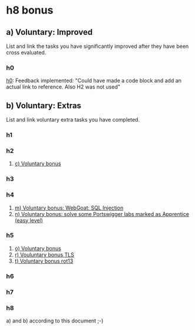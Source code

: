 # h8 bonus
## a) Voluntary: Improved
<p>List and link the tasks you have significantly improved after they have been cross evaluated.</p>

### h0
[h0](https://github.com/bht292/InformationSecurity/blob/main/h1-hello-world.md): Feedback implemented: "Could have made a code block and add an actual link to reference. Also H2 was not used"

## b) Voluntary: Extras
List and link voluntary extra tasks you have completed.

### h1
### h2
1. [c) Voluntary bonus](https://github.com/bht292/InformationSecurity/blob/main/homework-h2.md#attack-story---a-cybersecurity-incident-the-supply-chain-compromise)
### h3
### h4
1. [m) Voluntary bonus: WebGoat: SQL Injection](https://github.com/bht292/InformationSecurity/blob/main/homework-h4.md#m-voluntary-bonus-webgoat-sql-injection)
2. [n) Voluntary bonus: solve some Portswigger labs marked as Apprentice (easy level)](https://github.com/bht292/InformationSecurity/blob/main/homework-h4.md#n-voluntary-bonus-solve-some-portswigger-labs-marked-as-apprentice-easy-level)
### h5
1. [o) Voluntary bonus](https://github.com/bht292/InformationSecurity/blob/main/homework-h5.md#o-voluntary-bonus-frequency-distribution-of-letters)
2. [r) Vouluntary bonus TLS](https://github.com/bht292/InformationSecurity/blob/main/homework-h5.md#r-voluntary-bonus-tls)
3. [t) Voluntary bonus rot13](https://github.com/bht292/InformationSecurity/blob/main/homework-h5.md#t-voluntary-bonus-rot13)
### h6

### h7

### h8
a) and b) according to this document ;-)
